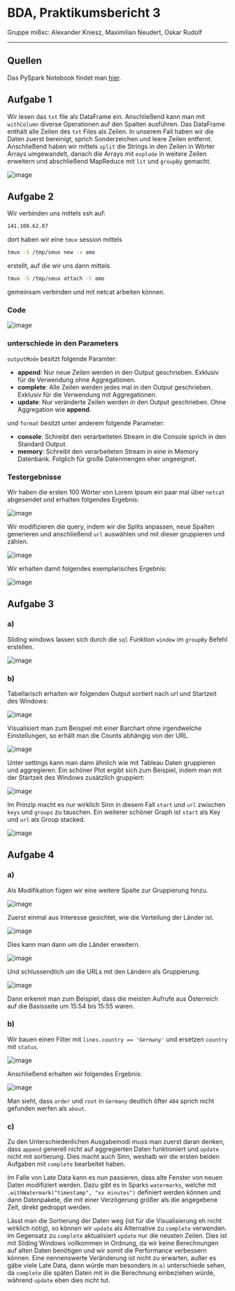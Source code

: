 # BDA, Praktikumsbericht 3

Gruppe mi6xc: Alexander Kniesz, Maximilian Neudert, Oskar Rudolf

---

<script type="text/javascript" src="http://cdn.mathjax.org/mathjax/latest/MathJax.js?config=TeX-AMS-MML_HTMLorMML"></script>
<script type="text/x-mathjax-config">
    MathJax.Hub.Config({ tex2jax: {inlineMath: [['$', '$']]}, messageStyle: "none" });
</script>

## Quellen

Das PySpark Notebook findet man [hier](https://141.100.62.87:7070/#/notebook/2ECVJRCPX).

## Aufgabe 1

Wir lesen das `txt` file als DataFrame ein. Anschließend kann man mit `withColumn` diverse Operationen auf den Spalten ausführen.
Das DataFrame enthält alle Zeilen des `txt` Files als Zeilen. In unserem Fall haben wir die Daten zuerst bereinigt, sprich Sonderzeichen und leere Zeilen entfernt.
Anschließend haben wir mittels `split` die Strings in den Zeilen in Wörter Arrays umgewandelt, danach die Arrays mit `explode` in weitere Zeilen erweitern und abschließend MapReduce mit `lit` und `groupBy` gemacht.

![image](res/fig1-00.png)

<div style="page-break-after: always;"></div>

## Aufgabe 2

Wir verbinden uns mittels ssh auf:

```bash
141.100.62.87
```

dort haben wir eine `tmux` session mittels

```bash
tmux -S /tmp/smux new -s amo
```

erstellt, auf die wir uns dann mittels

```bash
tmux -S /tmp/smux attach -t amo
```

gemeinsam verbinden und mit netcat arbeiten können.

### Code

![image](res/fig2-00.png)

### unterschiede in den Parameters

`outputMode` besitzt folgende Paramter:

- **append**: Nur neue Zeilen werden in den Output geschrieben. Exklusiv für de Verwendung ohne Aggregationen.
- **complete**: Alle Zeilen werden jedes mal in den Output geschrieben. Exklusiv für die Verwendung mit Aggregationen.
- **update**: Nur veränderte Zeilen werden in den Output geschrieben. Ohne Aggregation wie **append**.

und `format` besitzt unter anderem folgende Parameter:

- **console**: Schreibt den verarbeiteten Stream in die Console sprich in den Standard Output.
- **memory**: Schreibt den verarbeiteten Stream in eine in Memory Datenbank. Folglich für große Datenmengen eher ungeeignet.

### Testergebnisse

Wir haben die ersten 100 Wörter von Lorem Ipsum ein paar mal über `netcat` abgesendet und erhalten folgendes Ergebnis:

![image](res/fig2-01.png)

Wir modifizieren die query, indem wir die Splits anpassen, neue Spalten generieren und anschließend `url` auswählen und mit dieser gruppieren und zählen.

![image](res/fig2-02.png)

Wir erhalten damit folgendes exemplarisches Ergebnis:

![image](res/fig2-03.png)

<div style="page-break-after: always;"></div>

## Aufgabe 3

### a)

Sliding windows lassen sich durch die `sql` Funktion `window` im `groupBy` Befehl erstellen.

![image](res/fig3a-00.png)

### b)

Tabellarisch erhalten wir folgenden Output sortiert nach url und Startzeit des Windows:

![image](res/fig3b-00.png)

Visualisiert man zum Beispiel mit einer Barchart ohne irgendwelche Einstellungen, so erhält man die Counts abhängig von der URL.

![image](res/fig3b-01.png)

Unter settings kann man dann ähnlich wie mit Tableau Daten gruppieren und aggregieren. Ein schöner Plot ergibt sich zum Beispiel, indem man mit der Startzeit des Windows zusätzlich gruppiert:

![image](res/fig3b-02.png)

Im Prinzip macht es nur wirklich Sinn in diesem Fall `start` und `url` zwischen `keys` und `groups` zu tauschen. Ein weiterer schöner Graph ist `start` als Key und `url` als Group stacked.

![image](res/fig3b-03.png)

<div style="page-break-after: always;"></div>

## Aufgabe 4

### a)

Als Modifikation fügen wir eine weitere Spalte zur Gruppierung hinzu.

![image](res/fig4a-000.png)

Zuerst einmal aus Interesse gesichtet, wie die Verteilung der Länder ist.

![image](res/fig4a-00.png)

Dies kann man dann um die Länder erweitern.

![image](res/fig4a-01.png)

Und schlussendlich um die URLs mit den Ländern als Gruppierung.

![image](res/fig4a-02.png)

Dann erkennt man zum Beispiel, dass die meisten Aufrufe aus Österreich auf die Basisseite um 15:54 bis 15:55 waren.

### b)

Wir bauen einen Filter mit `lines.country == 'Germany'` und ersetzen `country` mit `status`.

![image](res/fig4b-00.png)

Anschließend erhalten wir folgendes Ergebnis:

![image](res/fig4b-01.png)

Man sieht, dass `order` und `root` in `Germany` deutlich öfter `404` sprich nicht gefunden werfen als `about`.

### c)

Zu den Unterschiedenlichen Ausgabemodi muss man zuerst daran denken, dass `append` generell nicht auf aggregierten Daten funktioniert und `update` nicht mit sortierung. Dies macht auch Sinn, weshalb wir die ersten beiden Aufgaben mit `complete` bearbeitet haben.

Im Falle von Late Data kann es nun passieren, dass alte Fenster von neuen Daten modifiziert werden. Dazu gibt es in Sparks `watermarks`, welche mit `.withWatermark("timestamp", "xx minutes")` definiert werden können und dann Datenpakete, die mit einer Verzögerung größer als die angegebene Zeit, direkt gedroppt werden.

Lässt man die Sortierung der Daten weg (ist für die Visualisierung eh nicht wirklich nötig), so können wir `update` als Alternative zu `complete` verwenden. Im Gegensatz zu `complete` aktualisiert `update` nur die neusten Zeilen. Dies ist mit Sliding Windows vollkommen in Ordnung, da wir keine Berechnungen auf alten Daten benötigen und wir somit die Performance verbessern können.
Eine nennenswerte Veränderung ist nicht zu erwarten, außer es gäbe viele Late Data, dann würde man besonders in `a)` unterschiede sehen, da `complete` die späten Daten mit in die Berechnung einbeziehen würde, während `update` eben dies nicht tut.

